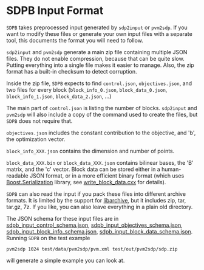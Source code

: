 # SDPB Input Format

`SDPB` takes preprocessed input generated by `sdp2input` or `pvm2sdp`.
If you want to modify these files or generate your own input files
with a separate tool, this documents the format you will need to follow.

`sdp2input` and `pvm2sdp` generate a main zip file containing multiple
JSON files.  They do not enable compression, because that can be quite
slow.  Putting everything into a single file makes it easier to
manage.  Also, the zip format has a built-in checksum to detect
corruption.

Inside the zip file, `SDPB` expects to find `control.json`,
`objectives.json`, and two files for every block (`block_info_0.json`, `block_data_0.json`,
`block_info_1.json`, `block_data_2.json`, ...)

The main part of `control.json` is listing the number of blocks.
`sdp2input` and `pvm2sdp` will also include a copy of the command used
to create the files, but `SDPB` does not require that.

`objectives.json` includes the constant contribution to the objective,
and 'b', the optimization vector.

`block_info_XXX.json` contains the dimension and number of points.

`block_data_XXX.bin` or `block_data_XXX.json` contains bilinear
bases, the 'B' matrix, and the 'c' vector.
Block data can be stored either in a human-readable JSON format, or in a more efficient binary format (which
uses [Boost.Serialization](http://boost.org/libs/serialization) library,
see [write_block_data.cxx](../src/sdp_convert/write_block_data.cxx) for details).

`SDPB` can also read the input if you pack these files into different
archive formats.  It is limited by the support for
[libarchive](https://github.com/libarchive/libarchive/wiki/LibarchiveFormats),
but it includes zip, tar, tar.gz, 7z.  If you like, you can also leave
everything in a plain old directory.

The JSON schema for these input files are in
[sdpb_input_control_schema.json](sdpb_input_control_schema.json),
[sdpb_input_objectives_schema.json](sdpb_input_objectives_schema.json),
[sdpb_input_block_info_schema.json](sdpb_input_block_info_schema.json),
[sdpb_input_block_data_schema.json](sdpb_input_block_data_schema.json). Running `SDPB` on the
test example

    pvm2sdp 1024 test/data/pvm2sdp/pvm.xml test/out/pvm2sdp/sdp.zip
    
will generate a simple example you can look at.


